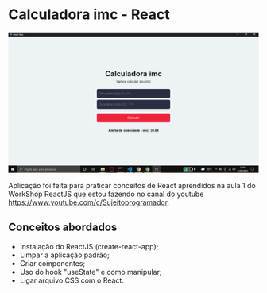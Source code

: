 # Calculadora imc - React

![TelaDaCalculadoraImc](./images-readme/telaCalcImc.png) 

Aplicação foi feita para praticar conceitos de React aprendidos na aula 1 do WorkShop ReactJS que estou fazendo no canal do youtube https://www.youtube.com/c/Sujeitoprogramador.

## Conceitos abordados

- Instalação do ReactJS (create-react-app);
- Limpar a aplicação padrão;
- Criar componentes;
- Uso do hook "useState" e como manipular;
- Ligar arquivo CSS com o React.


